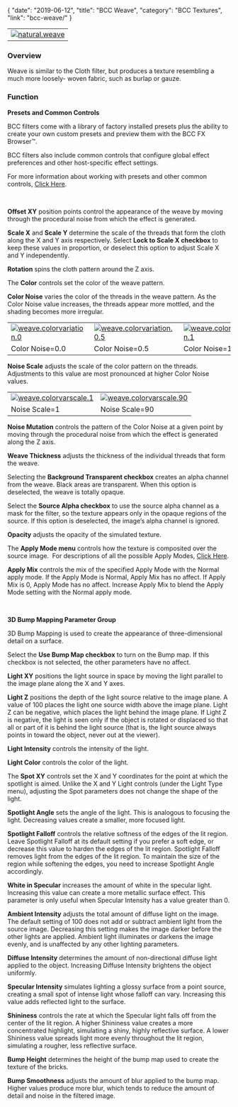{
"date": "2019-06-12",
"title": "BCC Weave",
"category": "BCC Textures",
"link": "bcc-weave/"
}

 

|  |
| --- |
| [![natural.weave](https://borisfx-com-res.cloudinary.com/image/upload//documentation/continuum/uploads/2013/07/natural.weave_.jpg)](https://borisfx-com-res.cloudinary.com/image/upload//documentation/continuum/uploads/2013/07/natural.weave_.jpg) |


### Overview


Weave is similar to the Cloth filter, but produces a texture resembling a much more loosely- woven fabric, such as burlap or gauze.


### Function


**Presets and Common Controls**


BCC filters come with a library of factory installed presets plus the ability to create your own custom presets and preview them with the BCC FX Browser™.


BCC filters also include common controls that configure global effect preferences and other host-specific effect settings.


For more information about working with presets and other common controls, [Click Here](/documentation/continuum/bcc-common-controls/).

 


**Offset XY** position points control the appearance of the weave by moving through the procedural noise from which the effect is generated.


**Scale X** and **Scale Y** determine the scale of the threads that form the cloth along the X and Y axis respectively. Select **Lock to Scale X checkbox** to keep these values in proportion, or deselect this option to adjust Scale X and Y independently.


**Rotation** spins the cloth pattern around the Z axis.


The **Color** controls set the color of the weave pattern.


**Color Noise** varies the color of the threads in the weave pattern. As the Color Noise value increases, the threads appear more mottled, and the shading becomes more irregular.




|  |  |  |
| --- | --- | --- |
| [![weave.colorvariation.0](https://borisfx-com-res.cloudinary.com/image/upload//documentation/continuum/uploads/2013/07/weave.colorvariation.0.jpg)](https://borisfx-com-res.cloudinary.com/image/upload//documentation/continuum/uploads/2013/07/weave.colorvariation.0.jpg) | [![weave.colorvariation.0.5](https://borisfx-com-res.cloudinary.com/image/upload//documentation/continuum/uploads/2013/07/weave.colorvariation.0.5.jpg)](https://borisfx-com-res.cloudinary.com/image/upload//documentation/continuum/uploads/2013/07/weave.colorvariation.0.5.jpg) | [![weave.colorvariation.1](https://borisfx-com-res.cloudinary.com/image/upload//documentation/continuum/uploads/2013/07/weave.colorvariation.1.jpg)](https://borisfx-com-res.cloudinary.com/image/upload//documentation/continuum/uploads/2013/07/weave.colorvariation.1.jpg) |
| Color Noise=0.0 | Color Noise=0.5 | Color Noise=1.0 |


**Noise Scale** adjusts the scale of the color pattern on the threads. Adjustments to this value are most pronounced at higher Color Noise values.




|  |  |
| --- | --- |
| [![weave.colorvarscale.1](https://borisfx-com-res.cloudinary.com/image/upload//documentation/continuum/uploads/2013/07/weave.colorvarscale.1.jpg)](https://borisfx-com-res.cloudinary.com/image/upload//documentation/continuum/uploads/2013/07/weave.colorvarscale.1.jpg) | [![weave.colorvarscale.90](https://borisfx-com-res.cloudinary.com/image/upload//documentation/continuum/uploads/2013/07/weave.colorvarscale.90.jpg)](https://borisfx-com-res.cloudinary.com/image/upload//documentation/continuum/uploads/2013/07/weave.colorvarscale.90.jpg) |
| Noise Scale=1 | Noise Scale=90 |


**Noise Mutation** controls the pattern of the Color Noise at a given point by moving through the procedural noise from which the effect is generated along the Z axis.


**Weave Thickness** adjusts the thickness of the individual threads that form the weave.


Selecting the **Background Transparent checkbox** creates an alpha channel from the weave. Black areas are transparent. When this option is deselected, the weave is totally opaque.


Select the **Source Alpha checkbox** to use the source alpha channel as a mask for the filter, so the texture appears only in the opaque regions of the source. If this option is deselected, the image’s alpha channel is ignored.


**Opacity** adjusts the opacity of the simulated texture.


The **Apply Mode menu** controls how the texture is composited over the source image.  For descriptions of all the possible Apply Modes, [Click Here](/documentation/continuum/bcc-apply-modes/).

**Apply Mix** controls the mix of the specified Apply Mode with the Normal apply mode. If the Apply Mode is Normal, Apply Mix has no affect. If Apply Mix is 0, Apply Mode has no affect. Increase Apply Mix to blend the Apply Mode setting with the Normal apply mode.


 


**3D Bump Mapping Parameter Group**


3D Bump Mapping is used to create the appearance of three-dimensional detail on a surface.


Select the **Use Bump Map checkbox** to turn on the Bump map. If this checkbox is not selected, the other parameters have no affect.


**Light XY** positions the light source in space by moving the light parallel to the image plane along the X and Y axes.


**Light Z** positions the depth of the light source relative to the image plane. A value of 100 places the light one source width above the image plane. Light Z can be negative, which places the light behind the image plane. If Light Z is negative, the light is seen only if the object is rotated or displaced so that all or part of it is behind the light source (that is, the light source always points in toward the object, never out at the viewer).


**Light Intensity** controls the intensity of the light.  




**Light Color** controls the color of the light.


The **Spot XY** controls set the X and Y coordinates for the point at which the spotlight is aimed. Unlike the X and Y Light controls (under the Light Type menu), adjusting the Spot parameters does not change the shape of the light.


**Spotlight Angle** sets the angle of the light. This is analogous to focusing the light. Decreasing values create a smaller, more focused light.


**Spotlight Falloff** controls the relative softness of the edges of the lit region. Leave Spotlight Falloff at its default setting if you prefer a soft edge, or decrease this value to harden the edges of the lit region. Spotlight Falloff removes light from the edges of the lit region. To maintain the size of the region while softening the edges, you need to increase Spotlight Angle accordingly.


**White in Specular** increases the amount of white in the specular light. Increasing this value can create a more metallic surface effect. This parameter is only useful when Specular Intensity has a value greater than 0.


**Ambient Intensity** adjusts the total amount of diffuse light on the image. The default setting of 100 does not add or subtract ambient light from the source image. Decreasing this setting makes the image darker before the other lights are applied. Ambient light illuminates or darkens the image evenly, and is unaffected by any other lighting parameters.


**Diffuse Intensity** determines the amount of non-directional diffuse light applied to the object. Increasing Diffuse Intensity brightens the object uniformly.


**Specular Intensity** simulates lighting a glossy surface from a point source, creating a small spot of intense light whose falloff can vary. Increasing this value adds reflected light to the surface.


**Shininess** controls the rate at which the Specular light falls off from the center of the lit region. A higher Shininess value creates a more concentrated highlight, simulating a shiny, highly reflective surface. A lower Shininess value spreads light more evenly throughout the lit region, simulating a rougher, less reflective surface.


**Bump Height** determines the height of the bump map used to create the texture of the bricks.


**Bump Smoothness** adjusts the amount of blur applied to the bump map. Higher values produce more blur, which tends to reduce the amount of detail and noise in the filtered image.


